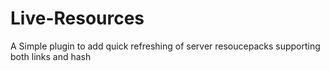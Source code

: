 # Live-Resources
A Simple plugin to add quick refreshing of server resoucepacks supporting both links and hash
